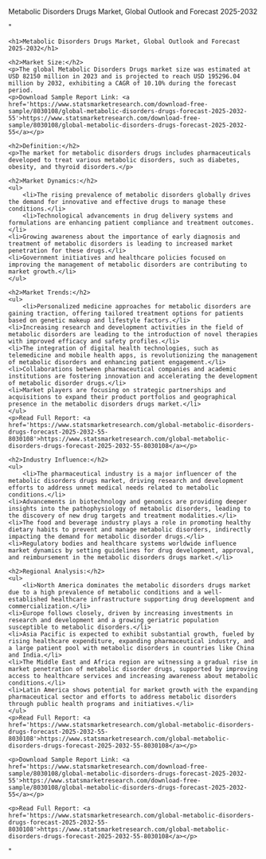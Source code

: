 Metabolic Disorders Drugs Market, Global Outlook and Forecast 2025-2032

"<!DOCTYPE html>
<html>

<head>
    <title>Metabolic Disorders Drugs Market, Global Outlook and Forecast 2025-2032</title>
</head>

<body>

    <h1>Metabolic Disorders Drugs Market, Global Outlook and Forecast 2025-2032</h1>

    <h2>Market Size:</h2>
    <p>The global Metabolic Disorders Drugs market size was estimated at USD 82150 million in 2023 and is projected to reach USD 195296.04 million by 2032, exhibiting a CAGR of 10.10% during the forecast period.
    <p>Download Sample Report Link: <a href='https://www.statsmarketresearch.com/download-free-sample/8030108/global-metabolic-disorders-drugs-forecast-2025-2032-55'>https://www.statsmarketresearch.com/download-free-sample/8030108/global-metabolic-disorders-drugs-forecast-2025-2032-55</a></p>

    <h2>Definition:</h2>
    <p>The market for metabolic disorders drugs includes pharmaceuticals developed to treat various metabolic disorders, such as diabetes, obesity, and thyroid disorders.</p>

    <h2>Market Dynamics:</h2>
    <ul>
        <li>The rising prevalence of metabolic disorders globally drives the demand for innovative and effective drugs to manage these conditions.</li>
        <li>Technological advancements in drug delivery systems and formulations are enhancing patient compliance and treatment outcomes.</li>
	<li>Growing awareness about the importance of early diagnosis and treatment of metabolic disorders is leading to increased market penetration for these drugs.</li>
	<li>Government initiatives and healthcare policies focused on improving the management of metabolic disorders are contributing to market growth.</li>
    </ul>

    <h2>Market Trends:</h2>
    <ul>
        <li>Personalized medicine approaches for metabolic disorders are gaining traction, offering tailored treatment options for patients based on genetic makeup and lifestyle factors.</li>
	<li>Increasing research and development activities in the field of metabolic disorders are leading to the introduction of novel therapies with improved efficacy and safety profiles.</li>
	<li>The integration of digital health technologies, such as telemedicine and mobile health apps, is revolutionizing the management of metabolic disorders and enhancing patient engagement.</li>
	<li>Collaborations between pharmaceutical companies and academic institutions are fostering innovation and accelerating the development of metabolic disorder drugs.</li>
	<li>Market players are focusing on strategic partnerships and acquisitions to expand their product portfolios and geographical presence in the metabolic disorders drugs market.</li>    
    </ul>
    <p>Read Full Report: <a href='https://www.statsmarketresearch.com/global-metabolic-disorders-drugs-forecast-2025-2032-55-8030108'>https://www.statsmarketresearch.com/global-metabolic-disorders-drugs-forecast-2025-2032-55-8030108</a></p>

    <h2>Industry Influence:</h2>
    <ul>
        <li>The pharmaceutical industry is a major influencer of the metabolic disorders drugs market, driving research and development efforts to address unmet medical needs related to metabolic conditions.</li>
	<li>Advancements in biotechnology and genomics are providing deeper insights into the pathophysiology of metabolic disorders, leading to the discovery of new drug targets and treatment modalities.</li>
	<li>The food and beverage industry plays a role in promoting healthy dietary habits to prevent and manage metabolic disorders, indirectly impacting the demand for metabolic disorder drugs.</li>
	<li>Regulatory bodies and healthcare systems worldwide influence market dynamics by setting guidelines for drug development, approval, and reimbursement in the metabolic disorders drugs market.</li>
  </ul>
  
    <h2>Regional Analysis:</h2>
    <ul>
        <li>North America dominates the metabolic disorders drugs market due to a high prevalence of metabolic conditions and a well-established healthcare infrastructure supporting drug development and commercialization.</li>
	<li>Europe follows closely, driven by increasing investments in research and development and a growing geriatric population susceptible to metabolic disorders.</li>
	<li>Asia Pacific is expected to exhibit substantial growth, fueled by rising healthcare expenditure, expanding pharmaceutical industry, and a large patient pool with metabolic disorders in countries like China and India.</li>
	<li>The Middle East and Africa region are witnessing a gradual rise in market penetration of metabolic disorder drugs, supported by improving access to healthcare services and increasing awareness about metabolic conditions.</li>
	<li>Latin America shows potential for market growth with the expanding pharmaceutical sector and efforts to address metabolic disorders through public health programs and initiatives.</li>
    </ul>
    <p>Read Full Report: <a href='https://www.statsmarketresearch.com/global-metabolic-disorders-drugs-forecast-2025-2032-55-8030108'>https://www.statsmarketresearch.com/global-metabolic-disorders-drugs-forecast-2025-2032-55-8030108</a></p>

    <p>Download Sample Report Link: <a href='https://www.statsmarketresearch.com/download-free-sample/8030108/global-metabolic-disorders-drugs-forecast-2025-2032-55'>https://www.statsmarketresearch.com/download-free-sample/8030108/global-metabolic-disorders-drugs-forecast-2025-2032-55</a></p>

    <p>Read Full Report: <a href='https://www.statsmarketresearch.com/global-metabolic-disorders-drugs-forecast-2025-2032-55-8030108'>https://www.statsmarketresearch.com/global-metabolic-disorders-drugs-forecast-2025-2032-55-8030108</a></p>

</body>

</html>"
